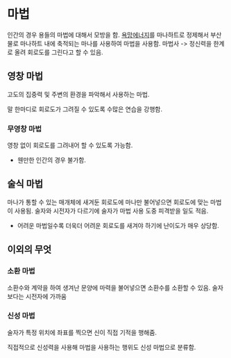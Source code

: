 # 마법

인간의 경우 용들의 마법에 대해서 모방을 함.
[욕망에너지](https://github.com/whitespaca/komatrpg/blob/main/%EA%B0%9C%EB%85%90/%EC%9A%95%EB%A7%9D%EC%97%90%EB%84%88%EC%A7%80.md)를 마나하트로 정제해서 부산물로 마나하트 내에 축적되는 마나를 사용하여 마법을 사용함.
마법사 -> 정신력을 한계로 올려 회로도를 그린다고 할 수 있음.

## 영창 마법

고도의 집중력 및 주변의 환경을 파악해서 사용하는 마법.

말 한마디로 회로도가 그려질 수 있도록 수많은 연습을 강행함.

### 무영창 마법

영창 없이 회로도를 그려내어 할 수 있도록 가능함.

- 웬만한 인간의 경우 불가함.

## 술식 마법

마나가 통할 수 있는 매개체에 새겨둔 회로도에 마나만 불어넣으면 회로도에 맞는 마법이 사용됨.
술자와 시전자가 다르기에 술자가 마법 사용 도중 피격받을 일도 적음.

- 어려운 마법일수록 더욱더 어려운 회로도를 새겨야 하기에 난이도가 매우 상당함.

## 이외의 무엇

### 소환 마법

소환수와 계약을 하여 생겨난 문양에 마력을 불어넣으면 소환수를 소환할 수 있음.
술자보다는 시전자에 가까움

### 신성 마법

술자가 특정 위치에 좌표를 찍으면 신이 직접 기적을 행해줌.

직접적으로 신성력을 사용해 마법을 사용하는 행위도 신성 마법으로 분류함.

